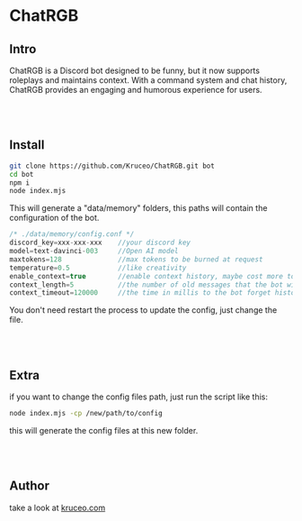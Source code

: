 # **ChatRGB** #
## **Intro** ##

ChatRGB is a Discord bot designed to be funny, but it now supports roleplays and maintains context. With a command system and chat history, ChatRGB provides an engaging and humorous experience for users.

<br>
<br>

## **Install** ##

```bash
git clone https://github.com/Kruceo/ChatRGB.git bot
cd bot
npm i
node index.mjs
```

This will generate a "data/memory" folders, this paths will contain the configuration of the bot.

```js
/* ./data/memory/config.conf */
discord_key=xxx-xxx-xxx    //your discord key
model=text-davinci-003     //Open AI model
maxtokens=128              //max tokens to be burned at request  
temperature=0.5            //like creativity
enable_context=true        //enable context history, maybe cost more tokens per message
context_length=5           //the number of old messages that the bot will remember
context_timeout=120000     //the time in millis to the bot forget history 
```

You don't need restart the process to update the config, just change the file.

<br>
<br>

## **Extra** ##
if you want to change the config files path, just run the script like this:

```bash
node index.mjs -cp /new/path/to/config
```

this will generate the config files at this new folder.

<br>
<br>

## Author ##
take a look at <a href="https://kruceo.com">kruceo.com</a>




